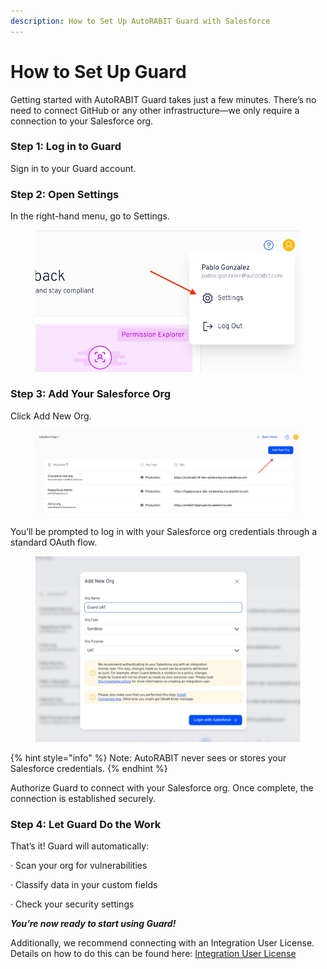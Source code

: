 ```yaml
---
description: How to Set Up AutoRABIT Guard with Salesforce
---
```


# How to Set Up Guard

Getting started with AutoRABIT Guard takes just a few minutes. There’s no need to connect GitHub or any other infrastructure—we only require a connection to your Salesforce org.&#x20;

### Step 1: Log in to Guard&#x20;

Sign in to your Guard account.&#x20;

### Step 2: Open Settings&#x20;

In the right-hand menu, go to Settings.&#x20;

<figure><img src="../../../.gitbook/assets/image (2042).png" alt="" width="531"><figcaption></figcaption></figure>

### Step 3: Add Your Salesforce Org

Click Add New Org.

<figure><img src="../../../.gitbook/assets/image (2044).png" alt="" width="563"><figcaption></figcaption></figure>

You’ll be prompted to log in with your Salesforce org credentials through a standard OAuth flow.

<figure><img src="../../../.gitbook/assets/image (2045).png" alt="" width="563"><figcaption></figcaption></figure>

{% hint style="info" %}
Note: AutoRABIT never sees or stores your Salesforce credentials.
{% endhint %}

Authorize Guard to connect with your Salesforce org. Once complete, the connection is established securely.

### Step 4: Let Guard Do the Work

That’s it! Guard will automatically:

·      Scan your org for vulnerabilities

·      Classify data in your custom fields

·      Check your security settings

_**You’re now ready to start using Guard!**_

Additionally, we recommend connecting with an Integration User License. Details on how to do this can be found here: [Integration User License](../integration-user-license.md)
